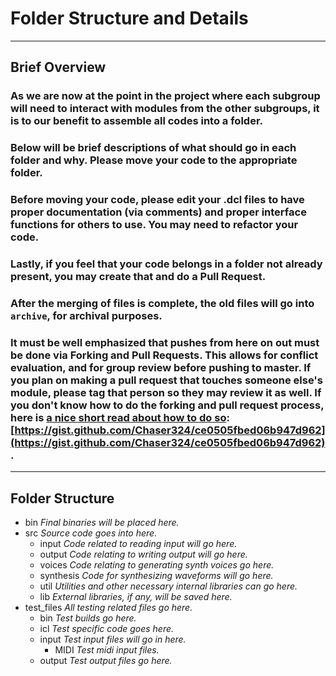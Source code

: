 # Folder Structure and Details
----
## Brief Overview
### As we are now at the point in the project where each subgroup will need to interact with modules from the other subgroups, it is to our benefit to assemble all codes into a folder.
### Below will be brief descriptions of what should go in each folder and why. Please move your code to the appropriate folder.
### Before moving your code, please edit your .dcl files to have proper documentation (via comments) and proper interface functions for others to use. You may need to refactor your code.
### Lastly, if you feel that your code belongs in a folder not already present, you may create that and do a **Pull Request**.
### After the merging of files is complete, the old files will go into `archive`, for archival purposes.
### It must be **well emphasized** that pushes from here on out must be done via **Forking and Pull Requests**. This allows for conflict evaluation, and for group review before pushing to master. If you plan on making a pull request that touches someone else's module, please tag that person so they may review it as well. If you don't know how to do the forking and pull request process, here is [a nice short read about how to do so](https://gist.github.com/Chaser324/ce0505fbed06b947d962): [https://gist.github.com/Chaser324/ce0505fbed06b947d962](https://gist.github.com/Chaser324/ce0505fbed06b947d962).
----
## Folder Structure
- bin *Final binaries will be placed here.*
- src *Source code goes into here.*
  - input *Code related to reading input will go here.*
  - output *Code relating to writing output will go here.*
  - voices *Code relating to generating synth voices go here.*
  - synthesis *Code for synthesizing waveforms will go here.*
  - util *Utilities and other necessary internal libraries can go here.*
  - lib *External libraries, if any, will be saved here.*
- test_files *All testing related files go here.*
  - bin *Test builds go here.*
  - icl *Test specific code goes here.*
  - input *Test input files will go in here.*
    - MIDI *Test midi input files.*
  - output *Test output files go here.*